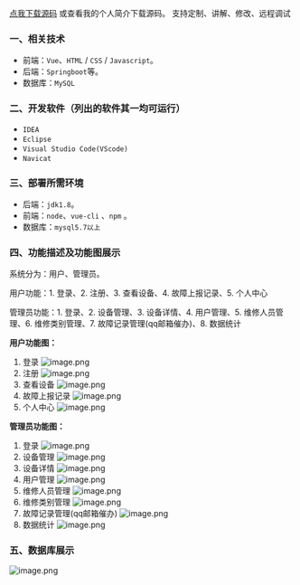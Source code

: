 [点我下载源码](https://www.oneprosol.com/detail/1f39d0e215bf4afdbd0791add869fc87) 
或查看我的个人简介下载源码。
支持定制、讲解、修改、远程调试

### 一、相关技术

- 前端：`Vue`、`HTML` / `CSS` / `Javascript`。
- 后端：`Springboot`等。
- 数据库：`MySQL`

### 二、开发软件（列出的软件其一均可运行）

- `IDEA`
- `Eclipse`
- `Visual Studio Code(VScode)`
- `Navicat`

### 三、部署所需环境

- 后端：`jdk1.8`。
- 前端：`node`、`vue-cli` 、`npm`  。
- 数据库：`mysql5.7以上`

### 四、功能描述及功能图展示

系统分为：用户、管理员。

用户功能：1. 登录、2. 注册、3. 查看设备、4. 故障上报记录、5. 个人中心

管理员功能：1. 登录、2. 设备管理、3. 设备详情、4. 用户管理、5. 维修人员管理、6. 维修类别管理、7. 故障记录管理(qq邮箱催办)、8. 数据统计

**用户功能图：**

1. 登录
   ![image.png](https://pic.picprosol.com/user_upload/1ca4a16527164fbdbe5588f4023765f3/2024-12-09%2016:00:03_image.png)
2. 注册
   ![image.png](https://pic.picprosol.com/user_upload/1ca4a16527164fbdbe5588f4023765f3/2024-12-09%2016:00:07_image.png)
3. 查看设备
   ![image.png](https://pic.picprosol.com/user_upload/1ca4a16527164fbdbe5588f4023765f3/2024-12-09%2016:00:15_image.png)
4. 故障上报记录
   ![image.png](https://pic.picprosol.com/user_upload/1ca4a16527164fbdbe5588f4023765f3/2024-12-09%2016:00:20_image.png)
5. 个人中心
   ![image.png](https://pic.picprosol.com/user_upload/1ca4a16527164fbdbe5588f4023765f3/2024-12-09%2016:00:29_image.png)

**管理员功能图：**

1. 登录
   ![image.png](https://pic.picprosol.com/user_upload/1ca4a16527164fbdbe5588f4023765f3/2024-12-09%2016:00:03_image.png)
2. 设备管理
   ![image.png](https://pic.picprosol.com/user_upload/1ca4a16527164fbdbe5588f4023765f3/2024-12-09%2016:00:48_image.png)
3. 设备详情
   ![image.png](https://pic.picprosol.com/user_upload/1ca4a16527164fbdbe5588f4023765f3/2024-12-09%2016:00:57_image.png)
4. 用户管理
   ![image.png](https://pic.picprosol.com/user_upload/1ca4a16527164fbdbe5588f4023765f3/2024-12-09%2016:01:07_image.png)
5. 维修人员管理
   ![image.png](https://pic.picprosol.com/user_upload/1ca4a16527164fbdbe5588f4023765f3/2024-12-09%2016:01:13_image.png)
6. 维修类别管理
   ![image.png](https://pic.picprosol.com/user_upload/1ca4a16527164fbdbe5588f4023765f3/2024-12-09%2016:01:18_image.png)
7. 故障记录管理(qq邮箱催办)
   ![image.png](https://pic.picprosol.com/user_upload/1ca4a16527164fbdbe5588f4023765f3/2024-12-09%2016:01:40_image.png)
8. 数据统计
   ![image.png](https://pic.picprosol.com/user_upload/1ca4a16527164fbdbe5588f4023765f3/2024-12-09%2016:01:51_image.png)

### 五、数据库展示

![image.png](https://pic.picprosol.com/user_upload/1ca4a16527164fbdbe5588f4023765f3/2024-12-09%2016:02:40_image.png)


